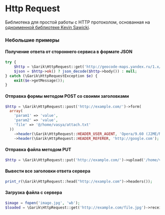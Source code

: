 # Http Request

Библиотека для простой работы с HTTP протоколом, основанная на [одноименной библиотеке Kevin Sawicki](https://github.com/kevinsawicki/http-request/).
### Небольшие примеры
#### Получение ответа от стороннего сервиса в формате JSON
```php
try {
    $http = \Garik\HttpRequest::get('http://geocode-maps.yandex.ru/1.x/?format=json', array('geocode' => $city))->acceptJson();
    $json = $http->ok() ? json_decode($http->body()) : null;
} catch (\Garik\HttpRequestException $e) {
    exit($e->getMessage());
}
```
#### Отправка формы методом POST со своими заголовками
```php
$http = \Garik\HttpRequest::post('http://example.com/')->form(
  array(
    'param1' => 'value',
    'param2' => 'value',
    'file' => '@/home/vasya/attach.txt'
  ))
    ->header(\Garik\HttpRequest::HEADER_USER_AGENT, 'Opera/9.60 (J2ME/MIDP; Opera Mini/4.2.14912/812; U; ru)')
    ->header(\Garik\HttpRequest::HEADER_REFERER, 'http://google.com');
```
#### Отправка файла методом PUT
```php
$http = \Garik\HttpRequest::put('http://example.com/')->upload('/home/vasja/attach.txt');
```
#### Вывести все заголовки ответа сервера
```php
print_r(\Garik\HttpRequest::head("http://example.com")->headers());
```
#### Загрузка файла с сервера
```php
$image = fopen('image.jpg', 'wb');
$loaded = \Garik\HttpRequest::get('http://example.com/file.jpg')->receive($image)->ok(); // boolean
```